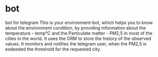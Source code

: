 # bot
bot for telegram
This is your environment-bot, which helps you to know about the environment condition, by providing
information about the temperature - temp°C and the Particulate matter - PM2,5 in most of the cities in the world.
It uses the ORM to store the history of the observed values. It monitors and notifies the telegram user, 
when the PM2,5 is exdeeded the threshold for the requested city.
